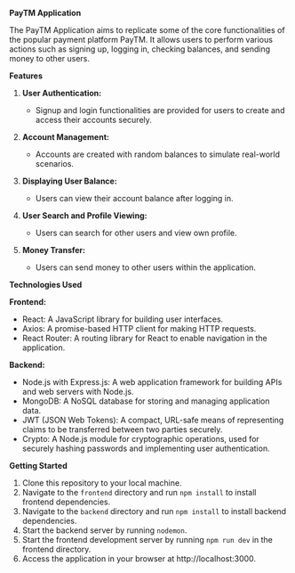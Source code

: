 

**PayTM Application**



The PayTM  Application aims to replicate some of the core
functionalities of the popular payment platform PayTM.
It allows users to perform various actions such as signing up, logging in, checking balances, and sending money to other users.

**Features**

1. **User Authentication:**
   - Signup and login functionalities are provided for users to create and access their accounts securely.

2. **Account Management:**
   - Accounts are created with random balances to simulate real-world scenarios.

3. **Displaying User Balance:**
   - Users can view their account balance after logging in.

4. **User Search and Profile Viewing:**
   - Users can search for other users and view own profile.

5. **Money Transfer:**
   - Users can send money to other users within the application.

**Technologies Used**

**Frontend:**
- React: A JavaScript library for building user interfaces.
- Axios: A promise-based HTTP client for making HTTP requests.
- React Router: A routing library for React to enable navigation in the application.

**Backend:**
- Node.js with Express.js: A web application framework for building APIs and web servers with Node.js.
- MongoDB: A NoSQL database for storing and managing application data.
- JWT (JSON Web Tokens): A compact, URL-safe means of representing claims to be transferred between two parties securely.
- Crypto: A Node.js module for cryptographic operations, used for securely hashing passwords and implementing user authentication.

**Getting Started**

1. Clone this repository to your local machine.
2. Navigate to the `frontend` directory and run `npm install` to install frontend dependencies.
3. Navigate to the `backend` directory and run `npm install` to install backend dependencies.
4. Start the backend server by running `nodemon`.
5. Start the frontend development server by running `npm run dev` in the frontend directory.
6. Access the application in your browser at http://localhost:3000.

